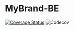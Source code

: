 # MyBrand-BE


[![Coverage Status](https://coveralls.io/repos/github/IRUMVAEmmanuel1/MyBrand-BCKE/badge.svg?branch=develop)](https://coveralls.io/github/IRUMVAEmmanuel1/MyBrand-BCKE?branch=develop)
![Codecov](https://img.shields.io/codecov/c/github/IRUMVAEmmanuel1/MyBrand-BCKE)

